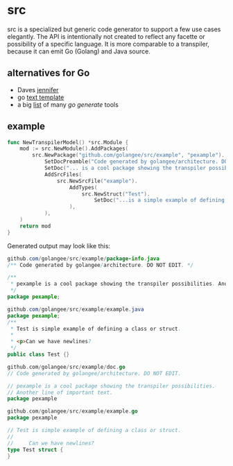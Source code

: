 # src
src is a specialized but generic code generator to support a few use cases elegantly.
The API is intentionally not created to reflect any facette or possibility
of a specific language. It is more comparable to a transpiler, because it can emit
Go (Golang) and Java source.

## alternatives for Go
* Daves [jennifer](https://github.com/dave/jennifer)
* go [text template](https://golang.org/pkg/text/template/)
* a big [list](https://github.com/golang/go/wiki/GoGenerateTools) of many *go generate* tools

## example

```go
func NewTranspilerModel() *src.Module {
	mod := src.NewModule().AddPackages(
		src.NewPackage("github.com/golangee/src/example", "pexample").
			SetDocPreamble("Code generated by golangee/architecture. DO NOT EDIT.").
			SetDoc("... is a cool package showing the transpiler possibilities.\nAnother line of important text.").
			AddSrcFiles(
				src.NewSrcFile("example").
					AddTypes(
						src.NewStruct("Test").
							SetDoc("...is a simple example of defining a class or struct.\n\n    Can we have newlines?"),
					),
			),
	)
	return mod
}
```

Generated output may look like this:
```java
github.com/golangee/src/example/package-info.java
/** Code generated by golangee/architecture. DO NOT EDIT. */

/**
 * pexample is a cool package showing the transpiler possibilities. Another line of important text.
 */
package pexample;

github.com/golangee/src/example/example.java
package pexample;
/**
 * Test is simple example of defining a class or struct.
 *
 * <p>Can we have newlines?
 */
public class Test {}
```

```go
github.com/golangee/src/example/doc.go
// Code generated by golangee/architecture. DO NOT EDIT.

// pexample is a cool package showing the transpiler possibilities.
// Another line of important text.
package pexample

github.com/golangee/src/example/example.go
package pexample

// Test is simple example of defining a class or struct.
//
//     Can we have newlines?
type Test struct {
}
```